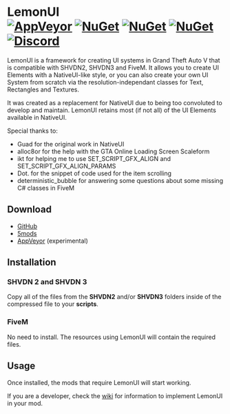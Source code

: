 # LemonUI<br>[![AppVeyor][appveyor-img]][appveyor-url] [![NuGet][nuget-img-2]][nuget-url-2] [![NuGet][nuget-img-3]][nuget-url-3] [![NuGet][nuget-img-f]][nuget-url-f] [![Discord][discord-img]][discord-url]

LemonUI is a framework for creating UI systems in Grand Theft Auto V that is compatible with SHVDN2, SHVDN3 and FiveM. It allows you to create UI Elements with a NativeUI-like style, or you can also create your own UI System from scratch via the resolution-independant classes for Text, Rectangles and Textures.

It was created as a replacement for NativeUI due to being too convoluted to develop and maintain. LemonUI retains most (if not all) of the UI Elements available in NativeUI.

Special thanks to:

* Guad for the original work in NativeUI
* alloc8or for the help with the GTA Online Loading Screen Scaleform
* ikt for helping me to use SET_SCRIPT_GFX_ALIGN and SET_SCRIPT_GFX_ALIGN_PARAMS
* Dot. for the snippet of code used for the item scrolling
* deterministic_bubble for answering some questions about some missing C# classes in FiveM

## Download

* [GitHub](https://github.com/justalemon/LemonUI/releases)
* [5mods](https://www.gta5-mods.com/scripts/lemonui)
* [AppVeyor](https://ci.appveyor.com/project/justalemon/lemonui) (experimental)

## Installation

### SHVDN 2 and SHVDN 3

Copy all of the files from the **SHVDN2** and/or **SHVDN3** folders inside of the compressed file to your **scripts**.

### FiveM

No need to install. The resources using LemonUI will contain the required files.

## Usage

Once installed, the mods that require LemonUI will start working.

If you are a developer, check the [wiki](https://github.com/justalemon/LemonUI/wiki) for information to implement LemonUI in your mod.

[appveyor-img]: https://img.shields.io/appveyor/build/justalemon/lemonui?label=appveyor
[appveyor-url]: https://ci.appveyor.com/project/justalemon/lemonui
[nuget-img-2]: https://img.shields.io/nuget/v/LemonUI.SHVDN2?label=nuget%20%28shvdn%202%29
[nuget-url-2]: https://www.nuget.org/packages/LemonUI.SHVDN2/
[nuget-img-3]: https://img.shields.io/nuget/v/LemonUI.SHVDN3?label=nuget%20%28shvdn%203%29
[nuget-url-3]: https://www.nuget.org/packages/LemonUI.SHVDN3/
[nuget-img-f]: https://img.shields.io/nuget/v/LemonUI.FiveM?label=nuget%20%28fivem%29
[nuget-url-f]: https://www.nuget.org/packages/LemonUI.FiveM/
[discord-img]: https://img.shields.io/badge/discord-join-7289DA.svg
[discord-url]: https://discord.gg/Cf6sspj
